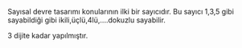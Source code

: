 Sayısal devre tasarımı konularının ilki bir sayıcıdır. Bu sayıcı 1,3,5 gibi sayabildiği gibi ikili,üçlü,4lü,....dokuzlu sayabilir. 

3 dijite kadar yapılmıştır. 

